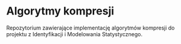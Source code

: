 # Algorytmy kompresji
Repozytorium zawierające implementację algorytmów kompresji do projektu z Identyfikacji i Modelowania Statystycznego.